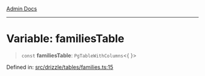 [Admin Docs](/)

***

# Variable: familiesTable

> `const` **familiesTable**: `PgTableWithColumns`\<\{ \}\>

Defined in: [src/drizzle/tables/families.ts:15](https://github.com/Sourya07/talawa-api/blob/cfbd515d04ffba748b09232a33807f1845dd1878/src/drizzle/tables/families.ts#L15)
